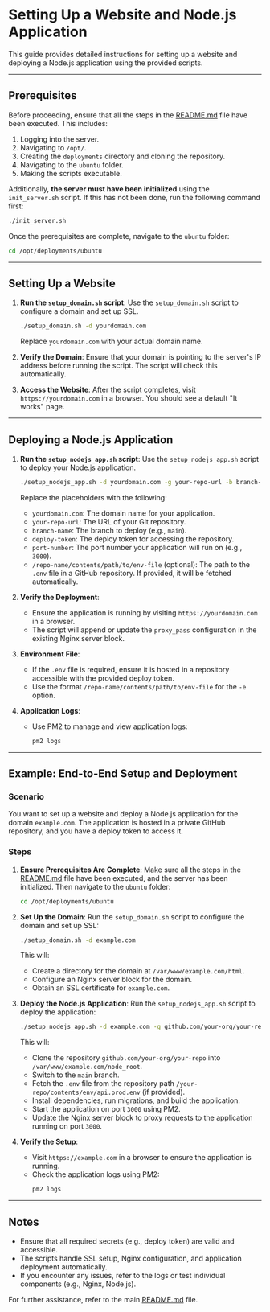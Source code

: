 
# Setting Up a Website and Node.js Application

This guide provides detailed instructions for setting up a website and deploying a Node.js application using the provided scripts.

---

## Prerequisites

Before proceeding, ensure that all the steps in the [README.md](readme.md) file have been executed. This includes:
1. Logging into the server.
2. Navigating to `/opt/`.
3. Creating the `deployments` directory and cloning the repository.
4. Navigating to the `ubuntu` folder.
5. Making the scripts executable.

Additionally, **the server must have been initialized** using the `init_server.sh` script. If this has not been done, run the following command first:
```bash
./init_server.sh
```

Once the prerequisites are complete, navigate to the `ubuntu` folder:
```bash
cd /opt/deployments/ubuntu
```

---

## Setting Up a Website

1. **Run the `setup_domain.sh` script**:
   Use the `setup_domain.sh` script to configure a domain and set up SSL.
   ```bash
   ./setup_domain.sh -d yourdomain.com
   ```
   Replace `yourdomain.com` with your actual domain name.

2. **Verify the Domain**:
   Ensure that your domain is pointing to the server's IP address before running the script. The script will check this automatically.

3. **Access the Website**:
   After the script completes, visit `https://yourdomain.com` in a browser. You should see a default "It works" page.

---

## Deploying a Node.js Application

1. **Run the `setup_nodejs_app.sh` script**:
   Use the `setup_nodejs_app.sh` script to deploy your Node.js application.
   ```bash
   ./setup_nodejs_app.sh -d yourdomain.com -g your-repo-url -b branch-name -t deploy-token -p port-number [-e /repo-name/contents/path/to/env-file]
   ```
   Replace the placeholders with the following:
   - `yourdomain.com`: The domain name for your application.
   - `your-repo-url`: The URL of your Git repository.
   - `branch-name`: The branch to deploy (e.g., `main`).
   - `deploy-token`: The deploy token for accessing the repository.
   - `port-number`: The port number your application will run on (e.g., `3000`).
   - `/repo-name/contents/path/to/env-file` (optional): The path to the `.env` file in a GitHub repository. If provided, it will be fetched automatically.

2. **Verify the Deployment**:
   - Ensure the application is running by visiting `https://yourdomain.com` in a browser.
   - The script will append or update the `proxy_pass` configuration in the existing Nginx server block.

3. **Environment File**:
   - If the `.env` file is required, ensure it is hosted in a repository accessible with the provided deploy token.
   - Use the format `/repo-name/contents/path/to/env-file` for the `-e` option.

4. **Application Logs**:
   - Use PM2 to manage and view application logs:
     ```bash
     pm2 logs
     ```

---

## Example: End-to-End Setup and Deployment

### Scenario
You want to set up a website and deploy a Node.js application for the domain `example.com`. The application is hosted in a private GitHub repository, and you have a deploy token to access it.

### Steps

1. **Ensure Prerequisites Are Complete**:
   Make sure all the steps in the [README.md](readme.md) file have been executed, and the server has been initialized. Then navigate to the `ubuntu` folder:
   ```bash
   cd /opt/deployments/ubuntu
   ```

2. **Set Up the Domain**:
   Run the `setup_domain.sh` script to configure the domain and set up SSL:
   ```bash
   ./setup_domain.sh -d example.com
   ```
   This will:
   - Create a directory for the domain at `/var/www/example.com/html`.
   - Configure an Nginx server block for the domain.
   - Obtain an SSL certificate for `example.com`.

3. **Deploy the Node.js Application**:
   Run the `setup_nodejs_app.sh` script to deploy the application:
   ```bash
   ./setup_nodejs_app.sh -d example.com -g github.com/your-org/your-repo -b main -t your-deploy-token -p 3000 -e /your-repo/contents/env/api.prod.env
   ```
   This will:
   - Clone the repository `github.com/your-org/your-repo` into `/var/www/example.com/node_root`.
   - Switch to the `main` branch.
   - Fetch the `.env` file from the repository path `/your-repo/contents/env/api.prod.env` (if provided).
   - Install dependencies, run migrations, and build the application.
   - Start the application on port `3000` using PM2.
   - Update the Nginx server block to proxy requests to the application running on port `3000`.

4. **Verify the Setup**:
   - Visit `https://example.com` in a browser to ensure the application is running.
   - Check the application logs using PM2:
     ```bash
     pm2 logs
     ```

---

## Notes

- Ensure that all required secrets (e.g., deploy token) are valid and accessible.
- The scripts handle SSL setup, Nginx configuration, and application deployment automatically.
- If you encounter any issues, refer to the logs or test individual components (e.g., Nginx, Node.js).

For further assistance, refer to the main [README.md](readme.md) file.
